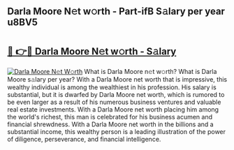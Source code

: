 ## Darla Moore N𝚎t w𝚘rth - Part-ifB S𝚊lary per year u8BV5

# <h2><a href="http://gc408jq.nevu.top/?p=Darla+Moore">🔗 👉🔴 Darla Moore N𝚎t w𝚘rth - S𝚊lary</a></h2>

[![Darla Moore N𝚎t W𝚘rth](https://i.imgur.com/Oavwk0R.jpeg)](http://gc408jq.nevu.top/?p=Darla+Moore)
What is Darla Moore n𝚎t w𝚘rth? What is Darla Moore s𝚊lary per year?
With a Darla Moore net worth that is impressive, this wealthy individual is among the wealthiest in his profession. His salary is substantial, but it is dwarfed by Darla Moore net worth, which is rumored to be even larger as a result of his numerous business ventures and valuable real estate investments. With a Darla Moore net worth placing him among the world's richest, this man is celebrated for his business acumen and financial shrewdness. With a Darla Moore net worth in the billions and a substantial income, this wealthy person is a leading illustration of the power of diligence, perseverance, and financial intelligence.

